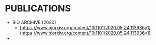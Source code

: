 # PUBLICATIONS

* BIO ARCHIVE \[2020\]
  * [https://www.biorxiv.org/content/10.1101/2020.05.24.113936v1](https://www.biorxiv.org/content/10.1101/2020.05.24.113936v1)
* 
